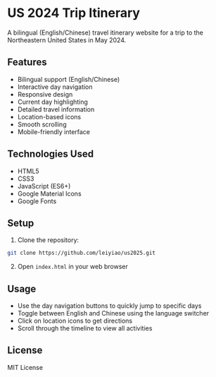 # US 2024 Trip Itinerary

A bilingual (English/Chinese) travel itinerary website for a trip to the Northeastern United States in May 2024.

## Features

- Bilingual support (English/Chinese)
- Interactive day navigation
- Responsive design
- Current day highlighting
- Detailed travel information
- Location-based icons
- Smooth scrolling
- Mobile-friendly interface

## Technologies Used

- HTML5
- CSS3
- JavaScript (ES6+)
- Google Material Icons
- Google Fonts

## Setup

1. Clone the repository:
```bash
git clone https://github.com/leiyiao/us2025.git
```

2. Open `index.html` in your web browser

## Usage

- Use the day navigation buttons to quickly jump to specific days
- Toggle between English and Chinese using the language switcher
- Click on location icons to get directions
- Scroll through the timeline to view all activities

## License

MIT License 
